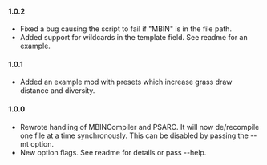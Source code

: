 #### 1.0.2

  * Fixed a bug causing the script to fail if "MBIN" is in the file path.
  * Added support for wildcards in the template field. See readme for an example.

#### 1.0.1

  * Added an example mod with presets which increase grass draw distance and diversity.

#### 1.0.0

  * Rewrote handling of MBINCompiler and PSARC. It will now de/recompile one file at a time synchronously. This can be disabled by passing the --mt option.
  * New option flags. See readme for details or pass --help.